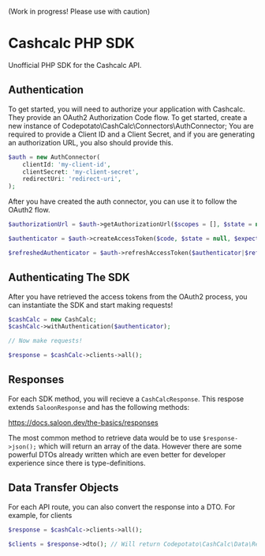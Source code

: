 (Work in progress! Please use with caution)

# Cashcalc PHP SDK
Unofficial PHP SDK for the Cashcalc API.

## Authentication

To get started, you will need to authorize your application with Cashcalc. They provide an OAuth2 Authorization Code flow. To get started, create a new instance of Codepotato\CashCalc\Connectors\AuthConnector; You are required to provide a Client ID and a Client Secret, and if you are generating an authorization URL, you also should provide this.

```php
$auth = new AuthConnector(
    clientId: 'my-client-id',
    clientSecret: 'my-client-secret',
    redirectUri: 'redirect-uri',
);
```

After you have created the auth connector, you can use it to follow the OAuth2 flow.

```php
$authorizationUrl = $auth->getAuthorizationUrl($scopes = [], $state = null);

$authenticator = $auth->createAccessToken($code, $state = null, $expectedState = null);

$refreshedAuthenticator = $auth->refreshAccessToken($authenticator|$refreshToken);
```

## Authenticating The SDK

After you have retrieved the access tokens from the OAuth2 process, you can instantiate the SDK and start making requests!

```php
$cashCalc = new CashCalc;
$cashCalc->withAuthentication($authenticator);

// Now make requests!

$response = $cashCalc->clients->all();
```

## Responses

For each SDK method, you will recieve a `CashCalcResponse`. This respose extends `SaloonResponse` and has the following methods:

https://docs.saloon.dev/the-basics/responses

The most common method to retrieve data would be to use `$response->json();` which will return an array of the data. However there are some powerful DTOs already written which are even better for developer experience since there is type-definitions.

## Data Transfer Objects

For each API route, you can also convert the response into a DTO. For example, for clients

```php
$response = $cashCalc->clients->all();

$clients = $response->dto(); // Will return Codepotato\CashCalc\Data\Responses\Client
```
